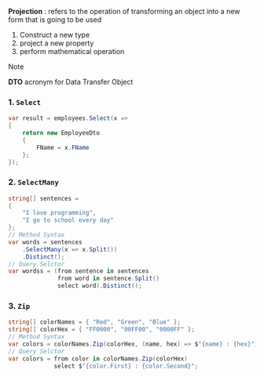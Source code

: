 **Projection** : refers to the operation of transforming an object into a new form that is going to be used
1. Construct a new type
2. project a new property
3. perform mathematical operation

> [!NOTE]  
> **DTO** acronym for Data Transfer Object

### 1. `Select`

```csharp
var result = employees.Select(x =>
{
    return new EmployeeDto
    {
        FName = x.FName
    };
});
```
### 2. `SelectMany`

```csharp
string[] sentences =
{
    "I love programming",
    "I go to school every day"
};
// Method Syntax
var words = sentences
    .SelectMany(x => x.Split())
    .Distinct();
// Query Selctor
var wordss = (from sentence in sentences
              from word in sentence.Split()
              select word).Distinct();
```
### 3. `Zip`

```csharp
string[] colorNames = { "Red", "Green", "Blue" };
string[] colorHex = { "FF0000", "00FF00", "0000FF" };
// Method Syntax
var colors = colorNames.Zip(colorHex, (name, hex) => $"{name} : {hex}");
// Query Selctor
var colors = from color in colorNames.Zip(colorHex)
             select $"{color.First} : {color.Second}";
```
